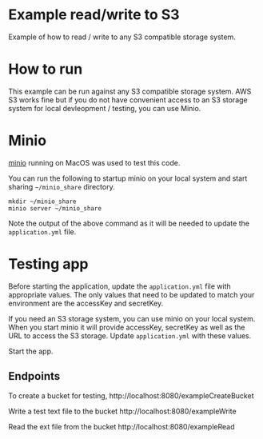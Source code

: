 # Example read/write to S3

Example of how to read / write to any S3 compatible storage system.


# How to run

This example can be run against any S3 compatible storage system.  AWS S3 works fine but if you do not have
convenient access to an S3 storage system for local devleopment / testing, you can use Minio.


# Minio
[minio](https://github.com/minio/minio) running on MacOS was used to test this code.

You can run the following to startup minio on your local system and start sharing `~/minio_share` directory. 
```
mkdir ~/minio_share
minio server ~/minio_share
```
Note the output of the above command as it will be needed to update the `application.yml` file.


# Testing app

Before starting the application, update the `application.yml` file with appropriate values.  The only values that need to be updated to match your environment are the accessKey and secretKey. 

If you need an S3 storage system, you can use minio on your local system.  When you start minio it will provide accessKey, secretKey as well as the URL to access the S3 storage.  Update `application.yml` with these values.

Start the app.

## Endpoints

To create a bucket for testing, 
http://localhost:8080/exampleCreateBucket

Write a test text file to the bucket
http://localhost:8080/exampleWrite

Read the ext file from the bucket
http://localhost:8080/exampleRead

